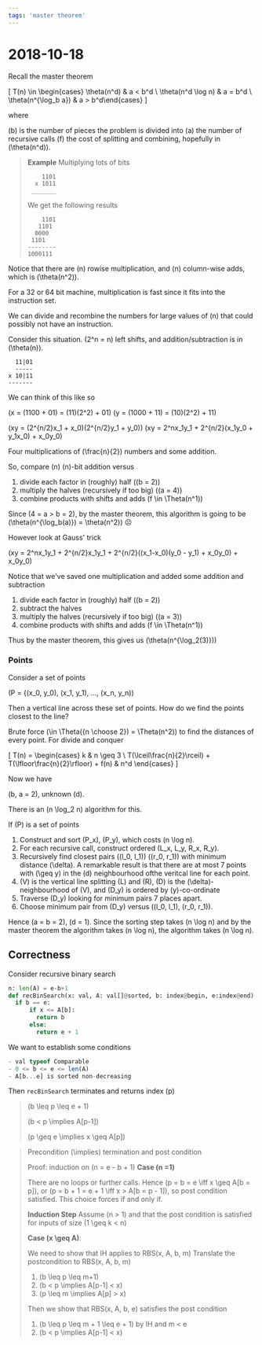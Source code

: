 ```yaml
---
tags: 'master theorem'
---
```


# 2018-10-18  


Recall the master theorem

\[
T(n) \in \begin{cases} \theta(n^d) & a < b^d \\ \theta(n^d \log n) & a = b^d \\ \theta(n^{\log_b a}) & a > b^d\end{cases}
\]

where 

\(b\) is the number of pieces the problem is divided into
\(a\) the number of recursive calls
\(f\) the cost of splitting and combining, hopefully in \(\theta(n^d)\).

> **Example**
> Multiplying lots of bits
> ```
>     1101
>   x 1011
>  _______
> ```
> 
> We get the following results
> ```
>     1101
>    1101
>   0000
>  1101
> --------
> 1000111 
> ```


Notice that there are \(n\) rowise multiplication, and \(n\) column-wise adds, which is \(\theta(n^2)\).

For a 32 or 64 bit machine, multiplication is fast since it fits into the instruction set.

We can divide and recombine the numbers for large values of \(n\) that could possibly not have an instruction.

Consider this situation. \(2^n = n\) left shifts, and addition/subtraction is in \(\theta(n)\).


```
  11|01
  -----
x 10|11
-------
```

We can think of this like so 

\(x = (1100 + 01) = (11)(2^2) + 01\)
\(y = (1000 + 11) = (10)(2^2) + 11\)

\(xy = (2^{n/2}x_1 + x_0)(2^{n/2}y_1 + y_0)\)
\(xy = 2^nx_1y_1 + 2^{n/2}(x_1y_0 + y_1x_0) + x_0y_0\)

Four multiplications of \(\frac{n}{2}\) numbers and some addition.

So, compare \(n\) \(n\)-bit addition versus
1. divide each factor in (roughly) half (\(b = 2)\)
2. multiply the halves (recursively if too big) \((a = 4)\)
3. combine products with shifts and adds \(f \in \Theta(n^1)\)

Since \(4 = a > b = 2\), by the master theorem, this algorithm is going to be \(\theta(n^{\log_b(a)}) = \theta(n^2)\) ☹

However look at Gauss' trick

\(xy = 2^nx_1y_1 + 2^{n/2}x_1y_1 + 2^{n/2}((x_1-x_0)(y_0 - y_1) + x_0y_0) + x_0y_0\)

Notice that we've saved one multiplication and added some addition and subtraction
1. divide each factor in (roughly) half (\(b = 2)\)
2. subtract the halves
3. multiply the halves (recursively if too big) \((a = 3)\)
4. combine products with shifts and adds \(f \in \Theta(n^1)\)

Thus by the master theorem, this gives us
\(\theta(n^{\log_2(3)})\)

### Points

Consider a set of points

\(P = \{(x_0, y_0), (x_1, y_1), ..., (x_n, y_n)\)

Then a vertical line across these set of points. How do we find the points closest to the line?

Brute force \(\in \Theta({n \choose 2}) = \Theta(n^2)\) to find the distances of every point.
For divide and conquer

\[
T(n) = \begin{cases} k & n \geq 3 \\ T(\lceil\frac{n}{2}\rceil) +  T(\lfloor\frac{n}{2}\rfloor) + f(n) & n^d \end{cases}
\]

Now we have

\(b, a = 2\), unknown \(d\).

There is an \(n \log_2 n\) algorithm for this.

If \(P\) is a set of points
1. Construct and sort \(P_x\), \(P_y\), which costs \(n \log n\).
2. For each recursive call, construct ordered \(L_x, L_y, R_x, R_y\).
3. Recursively find closest pairs \((l_0, l_1)\) \((r_0, r_1)\) with minimum distance \(\delta\).
   A remarkable result is that there are at most 7 points with \(\geq y\) in the \(d\) neighbourhood ofthe veritcal line for each point.
4. \(V\) is the vertical line splitting \(L\) and \(R\), \(D\) is the \(\delta\)-neighbourhood of \(V\), and \(D_y\) is ordered by \(y\)-co-ordinate
5. Traverse \(D_y\) looking for minimum pairs 7 places apart.
6. Choose minimum pair from \(D_y\) versus \((l_0, l_1), (r_0, r_1)\).

Hence
\(a = b = 2\), \(d = 1\). Since the sorting step takes \(n \log n\) and by the master theorem the algorithm takes \(n \log n\), the algorithm takes \(n \log n\).

## Correctness

Consider recursive binary search

```python
n: len(A) = e-b+1
def recBinSearch(x: val, A: val[]@sorted, b: index@begin, e:index@end):
  if b == e:
      if x <= A[b]:
        return b
      else:
        return e + 1
```

We want to establish some conditions

```typescript
- val typeof Comparable
- 0 <= b <= e <= len(A)
- A[b...e] is sorted non-decreasing
```

Then `recBinSearch` terminates and returns index \(p\)

> \(b \leq p \leq e + 1\)
> 
> \(b < p \implies A[p-1]\)
> 
> \(p \geq e \implies x \geq A[p]\)

> Precondition \(\implies\) termination and post condition
> 
> Proof: induction on \(n = e - b + 1\)
> **Case \(n =1)**
> 
> There are no loops or further calls. Hence \(p = b = e \iff x \geq A[b = p]\), or \(p = b + 1 = e + 1 \iff x > A[b = p - 1]\), so post condition satisfied.
> This choice forces if and only if.
> 
> **Induction Step**
> Assume \(n > 1\)  and that the post condition is satisfied for inputs of size \(1 \geq k < n\)
> 
> **Case \(x \geq A\)**:
> 
> We need to show that IH applies to RBS(x, A, b, m)
> Translate the postcondition to RBS(x, A, b, m)
>
> 1. \(b \leq p \leq m+1\)
> 2. \(b < p \implies A[p-1] < x\)
> 3. \(p \leq m \implies A[p] > x\)
> 
> Then we show that RBS(x, A, b, e) satisfies the post condition
> 1. \(b \leq p \leq m + 1 \leq e + 1\) by IH and m < e
> 2. \(b < p \implies A[p-1] < x\)
> 
